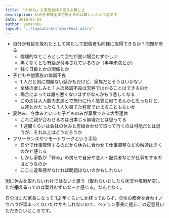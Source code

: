 ```yaml
---
title: 「お休み」を家族全体で揃える難しさ
description: 休みを家族全体で揃えるのは難しいという話です
date: 2018-05-02
author: yamanoku
layout: '../layouts/ArchivesPost.astro'
---
```


- 自分が有給を取れたとして果たして配偶者も同様に取得できるか？問題が有る
  - 倫理的なところとして会社が黒い場合むずかしい
  - 黒くなくとも有給が付与されているのか（半年未満とか）
  - 残り日数とかの関係とか
- 子どもや他家族の体調不良
  - 1 人だと別に問題ない話かもだけど、家族だとそうはいかない
  - 全体の楽しみと 1 人の体調不良は天秤ではかることはできるのか
  - 場合によっては誰も悪くないはずがなんかもう悲しくなる
  - この辺は大人数の友達とで旅行に行く感覚に似てるんかと思ったけど、友達とかだったら 1 人欠員でた程度で止まることもないか
- 夏休み、冬休みといった子どものみが享受できる大型連休
  - これに親が合わせるのは日本じゃ無理だとは思ってる
  - 1 週間くらいは会社の休みと有給合わせて取って行くのは可能だとは思うが、それ以上はどうだろうか
- フリーランスやリモートワークという手段
  - 自分で仕事管理するのだから休みに合わせて仕事調整などの融通はきくのかと感じる
  - しかし家族が「休み」の傍らで自分や恋人・配偶者などが仕事をするのはどうなのか
  - ここに違和感がなければ問題はないのかもしれない

別に休みを取れないわけではないと思う（取れないとしたら状況や規則が変）。ただ**揃える**ってのは案外むずいなーと感じる。なんとなく。

自分はまだ家長になって 1,2 年くらいしか経っておらず、全体の都合を合わすノウハウが溜まってないだけかもしれないので、ベテラン家長に是非この辺意見いただきたいところです。

